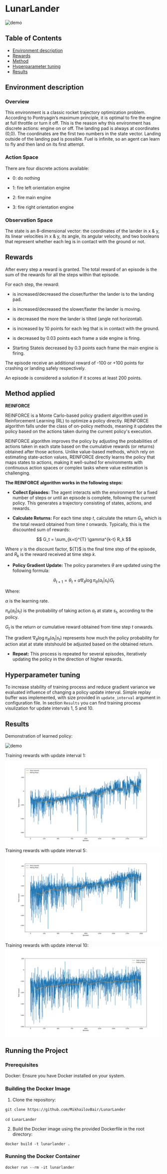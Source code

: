 # LunarLander
![demo](https://gymnasium.farama.org/_images/lunar_lander.gif)

## Table of Contents
- [Environment description](#environment-description)
- [Rewards](#rewards)
- [Method](#method-applied)
- [Hyperparameter tuning](#hyperparameter-tuning)
- [Results](#results)

## Environment description
### Overview

This environment is a classic rocket trajectory optimization problem. 
According to Pontryagin’s maximum principle, it is optimal to fire the engine at full throttle or turn it off. 
This is the reason why this environment has discrete actions: engine on or off.
The landing pad is always at coordinates (0,0). 
The coordinates are the first two numbers in the state vector. 
Landing outside of the landing pad is possible. 
Fuel is infinite, so an agent can learn to fly and then land on its first attempt.

### Action Space

There are four discrete actions available:

- 0: do nothing

- 1: fire left orientation engine

- 2: fire main engine

- 3: fire right orientation engine

### Observation Space

The state is an 8-dimensional vector: the coordinates of the lander in x & y, its linear velocities in x & y, its angle, its angular velocity, and two booleans that represent whether each leg is in contact with the ground or not.

## Rewards

After every step a reward is granted. The total reward of an episode is the sum of the rewards for all the steps within that episode.

For each step, the reward:



- is increased/decreased the closer/further the lander is to the landing pad.

- is increased/decreased the slower/faster the lander is moving.

- is decreased the more the lander is tilted (angle not horizontal).

- is increased by 10 points for each leg that is in contact with the ground.

- is decreased by 0.03 points each frame a side engine is firing.

- Starting Stateis decreased by 0.3 points each frame the main engine is firing.

The episode receive an additional reward of -100 or +100 points for crashing or landing safely respectively.

An episode is considered a solution if it scores at least 200 points.

## Method applied

**REINFORCE**


REINFORCE is a Monte Carlo-based policy gradient algorithm used in Reinforcement Learning (RL) to optimize a policy directly. REINFORCE algorithm falls under the class of on-policy methods, meaning it updates the policy based on the actions taken during the current policy's execution.

REINFORCE algorithm improves the policy by adjusting the probabilities of actions taken in each state based on the cumulative rewards (or returns) obtained after those actions. Unlike value-based methods, which rely on estimating state-action values, REINFORCE directly learns the policy that maps states to actions, making it well-suited for environments with continuous action spaces or complex tasks where value estimation is challenging.

**The REINFORCE algorithm works in the following steps:**

- **Collect Episodes:** The agent interacts with the environment for a fixed number of steps or until an episode is complete, following the current policy. This generates a trajectory consisting of states, actions, and rewards.

- **Calculate Returns:** For each time step $t$, calculate the return $G_t$​​, which is the total reward obtained from time $t$ onwards. Typically, this is the discounted sum of rewards:

$$ G_t = \sum_{k=t}^{T} \gamma^{k-t} R_k $$

Where $\gamma$ is the discount factor, $\{T}$ is the final time step of the episode, and $R_k​$ is the reward received at time step $k$.

- **Policy Gradient Update:** The policy parameters $θ$ are updated using the following formula:

$$ \theta_{t+1} = \theta_t + \alpha \nabla_{\theta} \log \pi_{\theta}(a_t | s_t) G_t $$

Where:

$\alpha$ is the learning rate.

$\pi_{\theta}(a_t | s_t)$ is the probability of taking action $a_t​$ at state  $s_t​$, according to the policy.

$G_t$​ is the return or cumulative reward obtained from time step $t$ onwards.

The gradient $\nabla_{\theta} \log \pi_{\theta}(a_t | s_t)$ represents how much the policy probability for action atat​​ at state stst​ should be adjusted based on the obtained return.

- **Repeat:** This process is repeated for several episodes, iteratively updating the policy in the direction of higher rewards.

## Hyperparameter tuning

To increase stability of training process and reduce gradient variance we evaluated influence of changing a policy update interval. Simple replay buffer was implemented, with size provided in `update_interval` argument in configuration file. In section `Results` you can find training process visulization for update intervals 1, 5 and 10.

## Results
Demonstration of learned policy:

![demo](https://github.com/user-attachments/assets/5507156b-c9aa-45e3-bde1-5ea017c9176d)

Training rewards with update interval 1:
![Results](https://github.com/MikhailovBair/LunarLander/blob/development/results/img/rewards_1.png)
Training rewards with update interval 5:
![Results](https://github.com/MikhailovBair/LunarLander/blob/development/results/img/rewards_5.png)
Training rewards with update interval 10:
![Results](https://github.com/MikhailovBair/LunarLander/blob/development/results/img/rewards_10.png)


## Running the Project

### Prerequisites

Docker: Ensure you have Docker installed on your system.

### Building the Docker Image

1. Clone the repository:

```
git clone https://github.com/MikhailovBair/LunarLander

cd LunarLander 
```

2. Build the Docker image using the provided Dockerfile in the root directory:

```
docker build -t lunarlander .
```

### Running the Docker Container

```
docker run --rm -it lunarlander
```